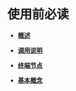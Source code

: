 # 使用前必读<a name="aom_04_0051"></a>

-   **[概述](概述.md)**  

-   **[调用说明](调用说明.md)**  

-   **[终端节点](终端节点.md)**  

-   **[基本概念](基本概念.md)**  


